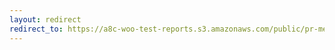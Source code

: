 ```yaml
---
layout: redirect
redirect_to: https://a8c-woo-test-reports.s3.amazonaws.com/public/pr-merge/40330/e2e/index.html
---
```

